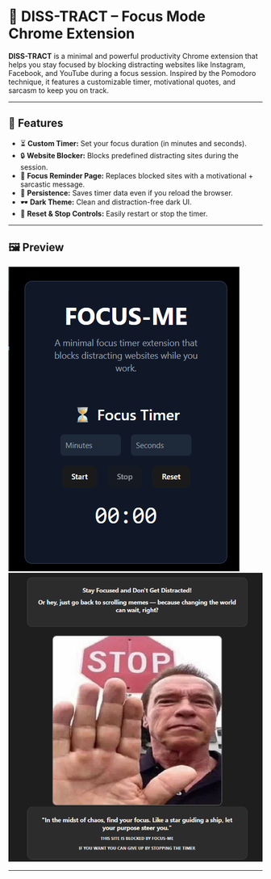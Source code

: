 # 🧠 DISS-TRACT – Focus Mode Chrome Extension

**DISS-TRACT** is a minimal and powerful productivity Chrome extension that helps you stay focused by blocking distracting websites like Instagram, Facebook, and YouTube during a focus session. Inspired by the Pomodoro technique, it features a customizable timer, motivational quotes, and sarcasm to keep you on track.

---

## 🚀 Features

- ⏳ **Custom Timer:** Set your focus duration (in minutes and seconds).
- 🔒 **Website Blocker:** Blocks predefined distracting sites during the session.
- 📵 **Focus Reminder Page:** Replaces blocked sites with a motivational + sarcastic message.
- 🧠 **Persistence:** Saves timer data even if you reload the browser.
- 🕶️ **Dark Theme:** Clean and distraction-free dark UI.
- 🔁 **Reset & Stop Controls:** Easily restart or stop the timer.

---

## 🖼️ Preview

![Screenshot of Timer](./public/timer-preview.png)
![Blocked Page](./public/blocked-page-preview.png)

---



